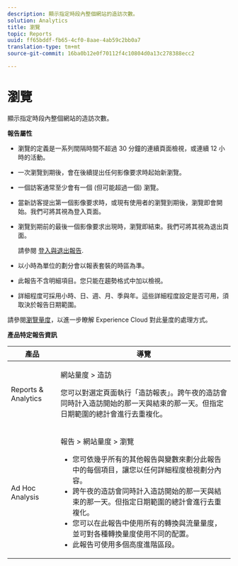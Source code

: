 ```yaml
---
description: 顯示指定時段內整個網站的造訪次數。
solution: Analytics
title: 瀏覽
topic: Reports
uuid: ff65bddf-fb65-4cf0-8aae-4ab59c2bb0a7
translation-type: tm+mt
source-git-commit: 16ba0b12e0f70112f4c10804d0a13c278388ecc2

---
```



# 瀏覽

顯示指定時段內整個網站的造訪次數。

**報告屬性**

* 瀏覽的定義是一系列間隔時間不超過 30 分鐘的連續頁面檢視，或連續 12 小時的活動。
* 一次瀏覽到期後，會在後續提出任何影像要求時起始新瀏覽。
* 一個訪客通常至少會有一個 (但可能超過一個) 瀏覽。
* 當新訪客提出第一個影像要求時，或現有使用者的瀏覽到期後，瀏覽即會開始。我們可將其視為登入頁面。
* 瀏覽到期前的最後一個影像要求出現時，瀏覽即結束。我們可將其視為退出頁面。

   請參閱 [登入與退出報告](/help/components/c-variables/dimensionslist/reports-entries-exits.md).
* 以小時為單位的劃分會以報表套裝的時區為準。
* 此報告不含明細項目。您只能在趨勢格式中加以檢視。
* 詳細程度可採用小時、日、週、月、季與年。這些詳細程度設定是否可用，須取決於報告日期範圍。

請參閱[瀏覽量度](/help/components/c-variables/c-metrics/metrics-visit.md)，以進一步瞭解 Experience Cloud 對此量度的處理方式。

**產品特定報告資訊**

<table id="table_3138CA443CAC4F55838216E8B8786EE2"> 
 <thead> 
  <tr> 
   <th colname="col1" class="entry"> 產品 </th> 
   <th colname="col2" class="entry"> 導覽 </th> 
  </tr> 
 </thead>
 <tbody> 
  <tr> 
   <td colname="col1"> <p> Reports &amp; Analytics </p> </td> 
   <td colname="col2"> <p> <span class="uicontrol"> 網站量度</span> &gt; <span class="uicontrol">造訪</span> </p> <p>您可以對選定頁面執行<span class="wintitle">「造訪報表」</span>。跨午夜的造訪會同時計入造訪開始的那一天與結束的那一天。但指定日期範圍的總計會進行去重複化。 </p> </td> 
  </tr> 
  <tr> 
   <td colname="col1"> <p> Ad Hoc Analysis </p> </td> 
   <td colname="col2"> <p> <span class="uicontrol"> 報告</span> &gt; <span class="uicontrol">網站量度</span> &gt; <span class="uicontrol">瀏覽</span> </p> 
    <ul id="ul_73FEE02C129041D6A63F2DB07676960F"> 
     <li id="li_CC3BB22DE97941EB8032BE4421FFC173"> 您可依幾乎所有的其他報告與變數來劃分此報告中的每個項目，讓您以任何詳細程度檢視劃分內容。 </li> 
     <li id="li_D53D480D73264D47945C9E1202B7BD4F">跨午夜的造訪會同時計入造訪開始的那一天與結束的那一天。但指定日期範圍的總計會進行去重複化。 </li> 
     <li id="li_B8BCC584F95B407DB87F5EA57CC88F62">您可以在此報告中使用所有的轉換與流量量度，並可對各種轉換量度使用不同的配置。 </li> 
     <li id="li_0F342D3DCFF44ABAB79BD0F9E7F43E1E">此報告可使用多個高度進階區段。 </li> 
    </ul> </td> 
  </tr> 
 </tbody> 
</table>

